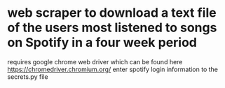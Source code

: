 # web scraper to download a text file of the users most listened to songs on Spotify in a four week period
  requires google chrome web driver which can be found here https://chromedriver.chromium.org/
  enter spotify login information to the secrets.py file
